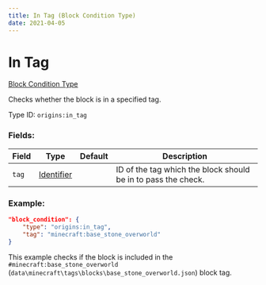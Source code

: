 ```yaml
---
title: In Tag (Block Condition Type)
date: 2021-04-05
---
```


# In Tag

[Block Condition Type](../block_condition_types.md)

Checks whether the block is in a specified tag.

Type ID: `origins:in_tag`

### Fields:

Field  | Type | Default | Description
-------|------|---------|-------------
`tag` | [Identifier](../data_types/identifier.md) | | ID of the tag which the block should be in to pass the check.

### Example:
```json
"block_condition": {
    "type": "origins:in_tag",
    "tag": "minecraft:base_stone_overworld"
}
```
This example checks if the block is included in the `#minecraft:base_stone_overworld` (`data\minecraft\tags\blocks\base_stone_overworld.json`) block tag.